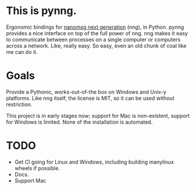This is pynng.
==============

Ergonomic bindings for [nanomsg next generation] \(nng), in Python.
pynng provides a nice interface on top of the full power of nng.  nng makes it
easy to communicate between processes on a single computer or computers across
a network.  Like, really easy.  So easy, even an old chunk of coal like me can
do it.

Goals
=====

Provide a Pythonic, works-out-of-the box on Windows and Unix-y platforms.  Like
nng itself, the license is MIT, so it can be used without restriction.

This project is in early stages now; support for Mac is non-existent, support
for Windows is limited.  None of the installation is automated.

TODO
====

* Get CI going for Linux and Windows, including building manylinux wheels if
  possible.
* Docs.
* Support Mac

[nanomsg next generation]: https://nanomsg.github.io/nng/index.html

